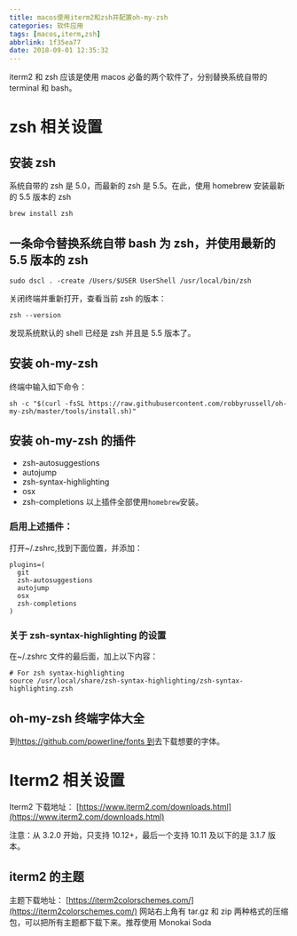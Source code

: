 ```yaml
---
title: macos使用iterm2和zsh并配置oh-my-zsh
categories: 软件应用
tags: [macos,iterm,zsh]
abbrlink: 1f35ea77
date: 2018-09-01 12:35:32
---
```


iterm2 和 zsh 应该是使用 macos 必备的两个软件了，分别替换系统自带的 terminal 和 bash。

# zsh 相关设置

## 安装 zsh

系统自带的 zsh 是 5.0，而最新的 zsh 是 5.5。在此，使用 homebrew 安装最新的 5.5 版本的 zsh

`brew install zsh`

## 一条命令替换系统自带 bash 为 zsh，并使用最新的 5.5 版本的 zsh

`sudo dscl . -create /Users/$USER UserShell /usr/local/bin/zsh`

<!--more-->

关闭终端并重新打开，查看当前 zsh 的版本：

`zsh --version`

发现系统默认的 shell 已经是 zsh 并且是 5.5 版本了。

## 安装 oh-my-zsh

终端中输入如下命令：

```
sh -c "$(curl -fsSL https://raw.githubusercontent.com/robbyrussell/oh-my-zsh/master/tools/install.sh)"
```

## 安装 oh-my-zsh 的插件

* zsh-autosuggestions
* autojump
* zsh-syntax-highlighting
* osx
* zsh-completions
  以上插件全部使用`homebrew`安装。

### 启用上述插件：

打开~/.zshrc,找到下面位置，并添加：

```
plugins=(
  git
  zsh-autosuggestions
  autojump
  osx
  zsh-completions
)
```

### 关于 zsh-syntax-highlighting 的设置

在~/.zshrc 文件的最后面，加上以下内容：

```
# For zsh syntax-highlighting
source /usr/local/share/zsh-syntax-highlighting/zsh-syntax-highlighting.zsh
```

## oh-my-zsh 终端字体大全

到[https://github.com/powerline/fonts 到](https://github.com/powerline/fonts)去下载想要的字体。

# Iterm2 相关设置

Iterm2 下载地址： [https://www.iterm2.com/downloads.html](https://www.iterm2.com/downloads.html)

注意：从 3.2.0 开始，只支持 10.12+，最后一个支持 10.11 及以下的是 3.1.7 版本。

## iterm2 的主题

主题下载地址： [https://iterm2colorschemes.com/](https://iterm2colorschemes.com/)
网站右上角有 tar.gz 和 zip 两种格式的压缩包，可以把所有主题都下载下来。推荐使用 Monokai Soda
